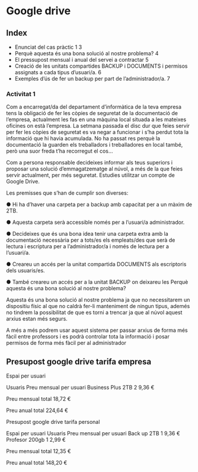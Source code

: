 # Google drive

## Index

- Enunciat del cas pràctic 1	3
- Perquè aquesta és una bona solució al nostre problema?	4
- El pressupost mensual i anual del servei a contractar	5
- Creació de les unitats compartides BACKUP i DOCUMENTS i permisos assignats a cada tipus d’usuari/a.	6
- Exemples d’ús de fer un backup per part de l’administrador/a.	7

###   Activitat 1


Com a encarregat/da del departament d’informàtica de la teva empresa tens la obligació de fer les còpies de seguretat de la documentació de l’empresa, actualment les fas en una màquina local situada a les mateixes oficines on està l’empresa. La setmana passada el disc dur que feies servir per fer les còpies de seguretat es va negar a funcionar i s’ha perdut tota la informació que hi havia acumulada. No ha passat res perquè la documentació la guarden els treballadors i treballadores en local també, però una suor freda t’ha recorregut el cos…

Com a persona responsable decideixes informar als teus superiors i proposar una solució d’emmagatzematge al núvol, a més de la que feies servir actualment, per més seguretat. Estudies utilitzar un compte de Google Drive.

Les premisses que s’han de cumplir son diverses: 

● Hi ha d’haver una carpeta per a backup amb capacitat per a un màxim de 2TB. 

● Aquesta carpeta serà accessible només per a l’usuari/a administrador. 

● Decideixes que és una bona idea tenir una carpeta extra amb la documentació necessària per a tots/es els empleats/des que serà de lectura i escriptura per a l’administrador/a i només de lectura per a l’usuari/a. 

● Creareu un accés per la unitat compartida DOCUMENTS als escriptoris dels usuaris/es. 

● També creareu un accés per a la unitat BACKUP on deixareu les Perquè aquesta és una bona solució al nostre problema?


Aquesta és una bona solució al nostre problema ja que no necessitarem un dispositiu físic al que no caldrà fer-li manteniment de ningun tipus, ademés no tindrem la possibilitat de que es torni a trencar ja que al núvol aquest arxius estan més segurs.

A més a més podrem usar aquest sistema per passar arxius de forma més fàcil entre professors i es podrà controlar tota la informació i posar permisos de forma més fàcil per al administrador


## Presupost google drive tarifa empresa

Espai per usuari

Usuaris
Preu mensual per usuari 
Business Plus
2TB
2
9,36 € 

Preu mensual total
18,72 €

Preu anual total
224,64 €




Presupost google drive tarifa personal

Espai per usuari
Usuaris
Preu mensual per usuari
Back up
2TB
1
9,36 €
Profesor
200gb
1
2,99 €






















Preu mensual total
12,35 €






Preu anual total
148,20 €



